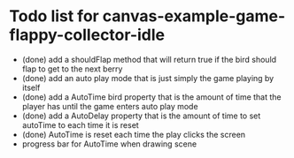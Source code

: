 # Todo list for canvas-example-game-flappy-collector-idle

* (done) add a shouldFlap method that will return true if the bird should flap to get to the next berry
* (done) add an auto play mode that is just simply the game playing by itself
* (done) add a AutoTime bird property that is the amount of time that the player has until the game enters auto play mode
* (done) add a AutoDelay property that is the amount of time to set autoTime to each time it is reset
* (done) AutoTime is reset each time the play clicks the screen
* progress bar for AutoTime when drawing scene
